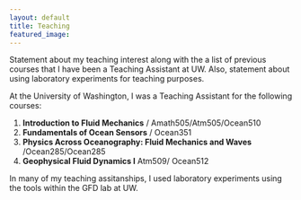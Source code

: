 ```yaml
---
layout: default
title: Teaching
featured_image: 
---
```


Statement about my teaching interest along with the a list of previous courses that I have been a Teaching Assistant at UW. Also, statement about using laboratory experiments for teaching purposes.


At the University of Washington, I was a Teaching Assistant for the following courses:


1. **Introduction to Fluid Mechanics** / Amath505/Atm505/Ocean510
2. **Fundamentals of Ocean Sensors** / Ocean351
3. **Physics Across Oceanography: Fluid Mechanics and Waves** /Ocean285/Ocean285
4. **Geophysical Fluid Dynamics I** Atm509/ Ocean512



In many of my teaching assitanships, I used laboratory experiments using the tools within the GFD lab at UW.
